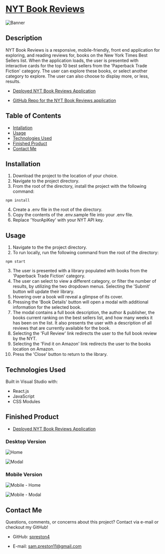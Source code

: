 # [NYT Book Reviews](https://spreston4.github.io/nyt-book-review/)

![Banner](./public/assets/images/banner.PNG)

## Description

NYT Book Reviews is a responsive, mobile-friendly, front end application for exploring, and reading reviews for, books on the New York Times Best Sellers list. When the application loads, the user is presented with interactive cards for the top 10 best sellers from the 'Paperback Trade Fiction' category. The user can explore these books, or select another category to explore. The user can also choose to display more, or less, results.


- [Deployed NYT Book Reviews Application](https://spreston4.github.io/nyt-book-review/)

- [GitHub Repo for the NYT Book Reviews application](https://github.com/spreston4/nyt-book-review)

## Table of Contents

- [Intallation](#installation)
- [Usage](#usage)
- [Technologies Used](#technologies-used)
- [Finished Product](#finished-product)
- [Contact Me](#contact-me)

## Installation

1.  Download the project to the location of your choice.
2.  Navigate to the project directory.
3.  From the root of the directory, install the project with the following command:

```
npm install
```
4. Create a .env file in the root of the directory.
5. Copy the contents of the .env.sample file into your .env file.
6. Replace 'YourApiKey' with your NYT API key.

## Usage

1. Navigate to the the project directory.
2. To run locally, run the following command from the root of the directory:

```
npm start
```

3. The user is presented with a library populated with books from the 'Paperback Trade Fiction' category.
4. The user can select to view a different category, or filter the number of results, by utilizing the two dropdown menus. Selecting the 'Submit' button will update their library.
5. Hovering over a book will reveal a glimpse of its cover.
6. Pressing the 'Book Details' button will open a modal with additional information for the selected book.
7. The modal contains a full book description, the author & publisher, the books current ranking on the best sellers list, and how many weeks it has been on the list. It also presents the user with a description of all reviews that are currently available for the book.
8. Selecting the 'Full Review' link redirects the user to the full book review by the NYT.
9. Selecting the 'Find it on Amazon' link redirects the user to the books location on Amazon.
10. Press the 'Close' button to return to the library.



## Technologies Used

Built in Visual Studio with:

- React.js
- JavaScript
- CSS Modules


## Finished Product

- [Deployed NYT Book Reviews Application](https://spreston4.github.io/nyt-book-review/)

### Desktop Version

![Home](./public/assets/images/home.PNG)

![Modal](./public/assets/images/modal.PNG)

### Mobile Version

![Mobile - Home](./public/assets/images/mobile1.jpg)

![Mobile - Modal](./public/assets/images/mobile2.jpg)

## Contact Me

Questions, comments, or concerns about this project? Contact via e-mail or checkout my GitHub!

- GitHub: [spreston4](https://github.com/spreston4)

- E-mail: [sam.preston11@gmail.com](mailto:sam.preston11@gmail.com)

